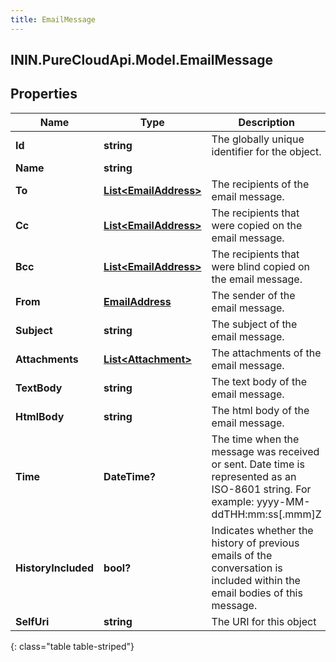 ```yaml
---
title: EmailMessage
---
```

## ININ.PureCloudApi.Model.EmailMessage

## Properties

|Name | Type | Description | Notes|
|------------ | ------------- | ------------- | -------------|
| **Id** | **string** | The globally unique identifier for the object. | [optional] |
| **Name** | **string** |  | [optional] |
| **To** | [**List&lt;EmailAddress&gt;**](EmailAddress.html) | The recipients of the email message. | |
| **Cc** | [**List&lt;EmailAddress&gt;**](EmailAddress.html) | The recipients that were copied on the email message. | [optional] |
| **Bcc** | [**List&lt;EmailAddress&gt;**](EmailAddress.html) | The recipients that were blind copied on the email message. | [optional] |
| **From** | [**EmailAddress**](EmailAddress.html) | The sender of the email message. | |
| **Subject** | **string** | The subject of the email message. | [optional] |
| **Attachments** | [**List&lt;Attachment&gt;**](Attachment.html) | The attachments of the email message. | [optional] |
| **TextBody** | **string** | The text body of the email message. | |
| **HtmlBody** | **string** | The html body of the email message. | [optional] |
| **Time** | **DateTime?** | The time when the message was received or sent. Date time is represented as an ISO-8601 string. For example: yyyy-MM-ddTHH:mm:ss[.mmm]Z | [optional] |
| **HistoryIncluded** | **bool?** | Indicates whether the history of previous emails of the conversation is included within the email bodies of this message. | [optional] |
| **SelfUri** | **string** | The URI for this object | [optional] |
{: class="table table-striped"}



